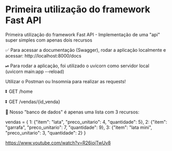 # Primeira utilização do framework Fast API

Primeira utilização do framework Fast API - Implementação de uma "api" super simples com apenas dois recursos

✅ Para acessar a documentação (Swagger), rodar a aplicação localmente e acessar: http://localhost:8000/docs

⏯ Para rodar a aplicação, foi utilizado o uvicorn como servidor local (uvicorn main:app --reload)

Utilizar o Postman ou Insomnia para realizar as requests!

⏬ GET /home

⏬ GET /vendas/{id_venda}

💾 Nosso "banco de dados" é apenas uma lista com 3 recursos:

vendas = {
    1: {"item": "lata", "preco_unitario": 4, "quantidade": 5},
    2: {"item": "garrafa", "preco_unitario": 7, "quantidade": 9},
    3: {"item": "lata mini", "preco_unitario": 3, "quantidade": 2}
}

https://www.youtube.com/watch?v=R26iojTwUv8
